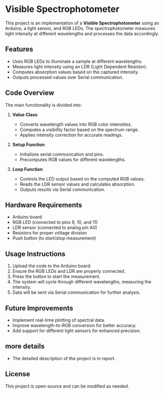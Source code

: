 # Visible Spectrophotometer

This project is an implementation of a **Visible Spectrophotometer** using an Arduino, a light sensor, and RGB LEDs. The spectrophotometer measures light intensity at different wavelengths and processes the data accordingly.

## Features
- Uses RGB LEDs to illuminate a sample at different wavelengths.
- Measures light intensity using an LDR (Light Dependent Resistor).
- Computes absorption values based on the captured intensity.
- Outputs processed values over Serial communication.

## Code Overview

The main functionality is divided into:
1. **Value Class**
   - Converts wavelength values into RGB color intensities.
   - Computes a visibility factor based on the spectrum range.
   - Applies intensity correction for accurate readings.

2. **Setup Function**
   - Initializes serial communication and pins.
   - Precomputes RGB values for different wavelengths.

3. **Loop Function**
   - Controls the LED output based on the computed RGB values.
   - Reads the LDR sensor values and calculates absorption.
   - Outputs results via Serial communication.

## Hardware Requirements
- Arduino board
- RGB LED (connected to pins 9, 10, and 11)
- LDR sensor (connected to analog pin A0)
- Resistors for proper voltage division
- Push button (to start/stop measurement)

## Usage Instructions
1. Upload the code to the Arduino board.
2. Ensure the RGB LEDs and LDR are properly connected.
3. Press the button to start the measurement.
4. The system will cycle through different wavelengths, measuring the intensity.
5. Data will be sent via Serial communication for further analysis.

## Future Improvements
- Implement real-time plotting of spectral data.
- Improve wavelength-to-RGB conversion for better accuracy.
- Add support for different light sensors for enhanced precision.

## more details
- The detailed description of the project is in report.

## License
This project is open-source and can be modified as needed.


